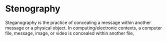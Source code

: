 # Stenography
Steganography is the practice of concealing a message within another message or a physical object. In computing/electronic contexts, a computer file, message, image, or video is concealed within another file,
